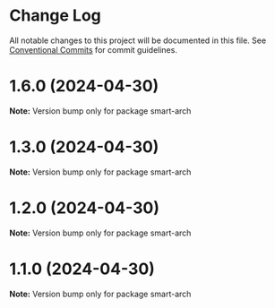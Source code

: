 # Change Log

All notable changes to this project will be documented in this file.
See [Conventional Commits](https://conventionalcommits.org) for commit guidelines.

# 1.6.0 (2024-04-30)

**Note:** Version bump only for package smart-arch





# 1.3.0 (2024-04-30)

**Note:** Version bump only for package smart-arch





# 1.2.0 (2024-04-30)

**Note:** Version bump only for package smart-arch





# 1.1.0 (2024-04-30)

**Note:** Version bump only for package smart-arch
